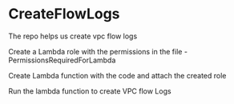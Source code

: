 # CreateFlowLogs
The repo helps us create vpc flow logs 

Create a Lambda role with the permissions in the file - PermissionsRequiredForLambda

Create Lambda function with the code and attach the created role

Run the lambda function to create VPC flow Logs
